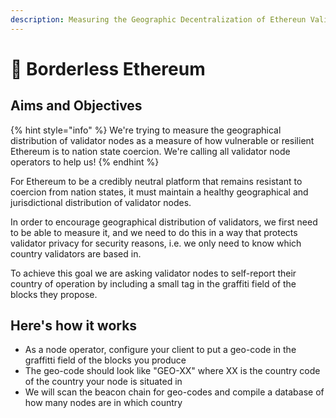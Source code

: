 ```yaml
---
description: Measuring the Geographic Decentralization of Ethereun Validator Nodes
---
```


# 🚀 Borderless Ethereum

## Aims and Objectives

{% hint style="info" %}
We're trying to measure the geographical distribution of validator nodes as a measure of how vulnerable or resilient Ethereum is to nation state coercion. We're calling all validator node operators to help us!
{% endhint %}

For Ethereum to be a credibly neutral platform that remains resistant to coercion from nation states, it must maintain a healthy geographical and jurisdictional distribution of validator nodes.

In order to encourage geographical distribution of validators, we first need to be able to measure it, and we need to do this in a way that protects validator privacy for security reasons, i.e. we only need to know which country validators are based in.

To achieve this goal we are asking validator nodes to self-report their country of operation by including a small tag in the graffiti field of the blocks they propose.

## Here's how it works

* As a node operator, configure your client to put a geo-code in the graffitti field of the blocks you produce
* The geo-code should look like "GEO-XX" where XX is the country code of the country your node is situated in
* We will scan the beacon chain for geo-codes and compile a database of how many nodes are in which country
